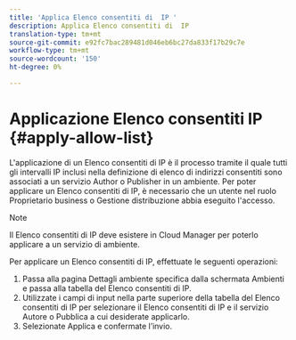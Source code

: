 ```yaml
---
title: 'Applica Elenco consentiti di  IP '
description: Applica Elenco consentiti di  IP
translation-type: tm+mt
source-git-commit: e92fc7bac289481d046eb6bc27da833f17b29c7e
workflow-type: tm+mt
source-wordcount: '150'
ht-degree: 0%

---
```



# Applicazione  Elenco consentiti IP {#apply-allow-list}

L&#39;applicazione di un Elenco consentiti di  IP è il processo tramite il quale tutti gli intervalli IP inclusi nella definizione di elenco di indirizzi consentiti sono associati a un servizio Author o Publisher in un ambiente. Per poter applicare un Elenco consentiti di  IP, è necessario che un utente nel ruolo Proprietario business o Gestione distribuzione abbia eseguito l&#39;accesso.

>[!NOTE]
>Il Elenco consentiti di  IP deve esistere in Cloud Manager per poterlo applicare a un servizio di ambiente.

Per applicare un Elenco consentiti di  IP, effettuate le seguenti operazioni:

1. Passa alla pagina Dettagli ambiente specifica dalla schermata Ambienti e passa alla tabella del Elenco consentiti di  IP.
1. Utilizzate i campi di input nella parte superiore della tabella del Elenco consentiti di  IP per selezionare il Elenco consentiti di  IP e il servizio Autore o Pubblica a cui desiderate applicarlo.
1. Selezionate Applica e confermate l’invio.

